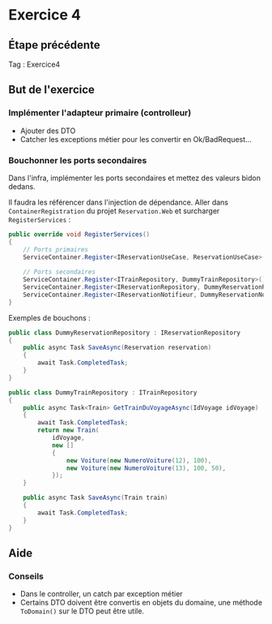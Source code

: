 # Exercice 4

## Étape précédente

Tag : Exercice4


## But de l'exercice

### Implémenter l'adapteur primaire (controlleur)

- Ajouter des DTO
- Catcher les exceptions métier pour les convertir en Ok/BadRequest…


### Bouchonner les ports secondaires

Dans l'infra, implémenter les ports secondaires et mettez des valeurs bidon dedans.

Il faudra les référencer dans l'injection de dépendance. Aller dans `ContainerRegistration` du projet `Reservation.Web` et surcharger `RegisterServices` :

```csharp
public override void RegisterServices()
{
    // Ports primaires
    ServiceContainer.Register<IReservationUseCase, ReservationUseCase>();
    
    // Ports secondaires
    ServiceContainer.Register<ITrainRepository, DummyTrainRepository>();
    ServiceContainer.Register<IReservationRepository, DummyReservationRepository>();
    ServiceContainer.Register<IReservationNotifieur, DummyReservationNotifieur>();
}
```

Exemples de bouchons :

```csharp
public class DummyReservationRepository : IReservationRepository
{
    public async Task SaveAsync(Reservation reservation)
    {
        await Task.CompletedTask;
    }
}

public class DummyTrainRepository : ITrainRepository
{
    public async Task<Train> GetTrainDuVoyageAsync(IdVoyage idVoyage)
    {
        await Task.CompletedTask;
        return new Train(
            idVoyage,
            new []
            {
                new Voiture(new NumeroVoiture(12), 100), 
                new Voiture(new NumeroVoiture(13), 100, 50), 
            });
    }

    public async Task SaveAsync(Train train)
    {
        await Task.CompletedTask;
    }
}
```

## Aide

### Conseils

- Dans le controller, un catch par exception métier
- Certains DTO doivent être convertis en objets du domaine, une méthode `ToDomain()` sur le DTO peut être utile.
